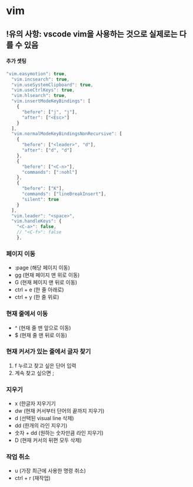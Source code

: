 # vim

## !유의 사항: vscode vim을 사용하는 것으로 실제로는 다를 수 있음

#### 추가 셋팅

```javascript
"vim.easymotion": true,
  "vim.incsearch": true,
  "vim.useSystemClipboard": true,
  "vim.useCtrlKeys": true,
  "vim.hlsearch": true,
  "vim.insertModeKeyBindings": [
    {
      "before": ["j", "j"],
      "after": ["<Esc>"]
    }
  ],
  "vim.normalModeKeyBindingsNonRecursive": [
    {
      "before": ["<leader>", "d"],
      "after": ["d", "d"]
    },
    {
      "before": ["<C-n>"],
      "commands": [":nohl"]
    },
    {
      "before": ["K"],
      "commands": ["lineBreakInsert"],
      "silent": true
    }
  ],
  "vim.leader": "<space>",
  "vim.handleKeys": {
    "<C-a>": false,
    // "<C-f>": false
	},
```

### 페이지 이동

- :page (해당 페이지 이동)
- gg (현재 페이지 맨 위로 이동)
- G (현재 페이지 맨 뒤로 이동)
- ctrl + e (한 줄 아래로)
- ctrl + y (한 줄 위로)

### 현재 줄에서 이동

- ^ (현재 줄 맨 앞으로 이동)
- $ (현재 줄 맨 뒤로 이동)

### 현재 커서가 있는 줄에서 글자 찾기

1. f 누르고 찾고 싶은 단어 입력
2. 계속 찾고 싶으면 ;

### 지우기

- x (한글자 지우기기
- dw (현재 커서부터 단어의 끝까지 지우기)
- d (선택된 visual line 삭제)
- dd (한개의 라인 지우기)
- 숫자 + dd (원하는 숫자만큼 라인 지우기)
- D (현재 커서의 뒤편 모두 삭제)

### 작업 취소

- u (가장 최근에 사용한 명령 취소)
- ctrl + r (재작업)
